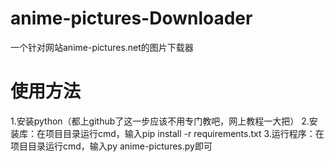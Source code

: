# anime-pictures-Downloader
一个针对网站anime-pictures.net的图片下载器


# 使用方法
1.安装python（都上github了这一步应该不用专门教吧，网上教程一大把）
2.安装库：在项目目录运行cmd，输入pip install -r requirements.txt
3.运行程序：在项目目录运行cmd，输入py anime-pictures.py即可


